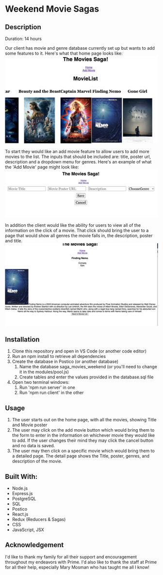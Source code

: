 # Weekend Movie Sagas

## Description

Duration: 14 hours

Our client has movie and genre database currently set up but wants to add some features to it.
Here's what that home page looks like:
![Movie](./wireframes/Movie-homepage.png)

To start they would like an add movie feature to allow users to add more movies to the list. The inputs that should be included are: title, poster url, description and a dropdown menu for genres.
Here's an example of what the 'Add Movie' page might look like:
![Movie](./wireframes/AddMovie.png)

In addition the client would like the ability for users to view all of the information on the click of a movie. That click should bring the user to a page that would show all genres the movie falls in, the description, poster and title.
![Movie](./wireframes/MovieDetailPage.png)

## Installation

1. Clone this repository and open in VS Code (or another code editor)
1. Run an npm install to retrieve all dependencies
1. Create the database in Postico (or another database)
   1. Name the database saga_movies_weekend (or you'll need to change it in the modules/pool.js)
   1. Create tables and enter the values provided in the database.sql file
1. Open two terminal windows:
   1. Run 'npm run server' in one
   1. Run 'npm run client' in the other

## Usage

1. The user starts out on the home page, with all the movies, showing Title and Movie poster
1. The user may click on the add movie button which would bring them to the form to enter in the information on whichever movie they would like to add. If the user changes their mind they may click the cancel button and no data is saved.
1. The user may then click on a specific movie which would bring them to a detailed page. The detail page shows the Title, poster, genres, and description of the movie.

## Built With:

- Node.js
- Express.js
- PostgreSQL
- SQL
- Postico
- React.js
- Redux (Reducers & Sagas)
- CSS
- JavaScript, JSX

## Acknowledgement

I'd like to thank my family for all their support and encouragement throughout my endeavors with Prime. I'd also like to thank the staff at Prime for all their help, especially Mary Mosman who has taught me all I know!
